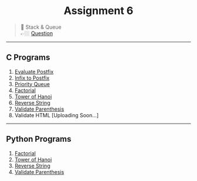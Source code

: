 <h1 align="center"> Assignment 6 </h1>

>💠 Stack & Queue<br> 👉🏼 [Question](https://github.com/saha-indranil/DSA01/blob/main/Questions/Assignment-6%40DSALAB.txt)

---

## C Programs

1. [Evaluate Postfix](https://github.com/saha-indranil/DSA01/blob/main/Stack/C%20programs/evaluatePostfix.c)
2. [Infix to Postfix](https://github.com/saha-indranil/DSA01/blob/main/Stack/C%20programs/infixToPostfix.c)
3. [Priority Queue](https://github.com/saha-indranil/DSA01/blob/main/Queue/C%20Programs/priorityQueue.c)
4. [Factorial](https://github.com/saha-indranil/DSA01/blob/main/Stack/C%20programs/factorial.c)
5. [Tower of Hanoi](https://github.com/saha-indranil/DSA01/blob/main/Stack/C%20programs/towerOfHanoi.c)
6. [Reverse String](https://github.com/saha-indranil/DSA01/blob/main/Stack/C%20programs/revString.c)
7. [Validate Parenthesis](https://github.com/saha-indranil/DSA01/blob/main/Stack/C%20programs/parenthesis.c)
8. Validate HTML [Uploading Soon...]

---

## Python Programs

1. [Factorial](https://github.com/saha-indranil/DSA01/blob/main/Stack/Python%20Programs/factorial.py)
1. [Tower of Hanoi](https://github.com/saha-indranil/DSA01/blob/main/Stack/Python%20Programs/towerOfHanoi.py)
1. [Reverse String](https://github.com/saha-indranil/DSA01/blob/main/Stack/Python%20Programs/revString.py)
1. [Validate Parenthesis](https://github.com/saha-indranil/DSA01/blob/main/Stack/Python%20Programs/parenthesis.py)